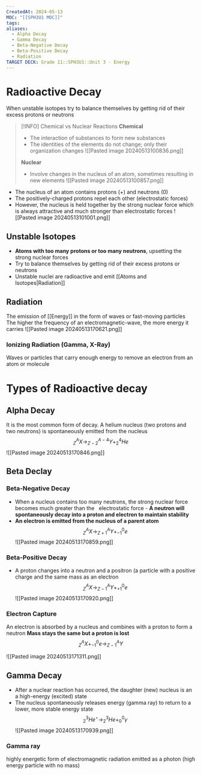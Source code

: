 ```yaml
---
CreatedAt: 2024-05-13
MOC: "[[SPH3U1 MOC]]"
tags: 
aliases:
  - Alpha Decay
  - Gamma Decay
  - Beta-Negative Decay
  - Beta-Positive Decay
  - Radiation
TARGET DECK: Grade 11::SPH3U1::Unit 3 - Energy
---
```


# Radioactive Decay
When unstable isotopes try to balance themselves by getting rid of their excess protons or neutrons


> [!INFO] Chemical vs Nuclear Reactions
> **Chemical**
> - The interaction of substances to form new substances
> - The identities of the elements do not change; only their organization changes
> ![[Pasted image 20240513100836.png]]
>
> **Nuclear**
> - Involve changes in the nucleus of an atom, sometimes resulting in new elements
> ![[Pasted image 20240513100857.png]]


- The nucleus of an atom contains protons (+) and neutrons (0)
- The positively-charged protons repel each other (electrostatic forces)
- However, the nucleus is held together by the strong nuclear force which is always attractive and much stronger than electrostatic forces
![[Pasted image 20240513101001.png]]

## Unstable Isotopes
- **Atoms with too many protons or too many neutrons**, upsetting the strong nuclear forces
- Try to balance themselves by getting rid of their excess protons or neutrons
- Unstable nuclei are radioactive and emit [[Atoms and Isotopes|Radiation]]


## Radiation
The emission of [[Energy]] in the form of waves or fast-moving particles
The higher the frequency of an electromagnetic-wave, the more energy it carries
![[Pasted image 20240513170621.png]]


### Ionizing Radiation (Gamma, X-Ray)
Waves or particles that carry enough energy to remove an electron from an atom or molecule


# Types of Radioactive decay

## Alpha Decay
It is the most common form of decay. A helium nucleus (two protons and two neutrons) is spontaneously emitted from the nucleus
$$^A_{Z}X \to ^{A-4}_{Z-2}Y + ^4_{2}He$$
![[Pasted image 20240513170846.png]]


## Beta Declay

### Beta-Negative Decay
- When a nucleus contains too many neutrons, the strong nuclear force becomes much greater than the   electrostatic force
- **A neutron will spontaneously decay into a proton and electron to maintain stability**
- **An electron is emitted from the nucleus of a parent atom**
$$^A_{Z}X \to ^{A}_{Z+1}Y + ^{\text{0}}_{-1}e$$
![[Pasted image 20240513170859.png]]


### Beta-Positive Decay
- A proton changes into a neutron and a positron (a particle with a positive charge and the same mass as an electron
$$^A_{Z}X \to ^{A}_{Z-1}Y + ^{\text{0}}_{+1}e$$
![[Pasted image 20240513170920.png]]


### Electron Capture
An electron is absorbed by a nucleus and combines with a proton to form a neutron
**Mass stays the same but a proton is lost**
$$^A_{Z}X + ^{\text{0}}_{-1}e \to ^{A}_{Z-1}Y$$


![[Pasted image 20240513171311.png]]

## Gamma Decay
- After a nuclear reaction has occurred, the daughter (new) nucleus is an a high-energy (excited) state
- The nucleus spontaneously releases energy (gamma ray) to return to a lower, more stable energy state
$$^3_{2}He ^\star \to ^{3}_{2}He + ^0_{0}\gamma$$
![[Pasted image 20240513170939.png]]


### Gamma ray
highly energetic form of electromagnetic radiation emitted as a photon (high energy particle with no mass)

